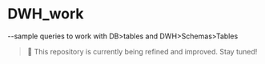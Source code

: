 # DWH_work
--sample queries to work with DB>tables and DWH>Schemas>Tables

> 🚧 This repository is currently being refined and improved. Stay tuned!
